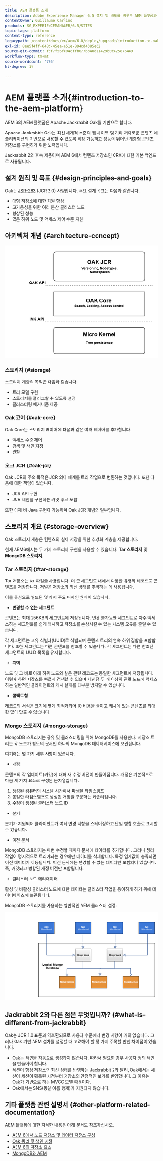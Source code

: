 ```yaml
---
title: AEM 플랫폼 소개
description: Adobe Experience Manager 6.5 설치 및 배포를 비롯한 AEM 플랫폼과 가장 중요한 구성 요소에 대해 알아보고, Managed Services 클라우드 배포 Adobe을 비롯한 아키텍처에 대해 알아봅니다.
contentOwner: Guillaume Carlino
products: SG_EXPERIENCEMANAGER/6.5/SITES
topic-tags: platform
content-type: reference
legacypath: /content/docs/en/aem/6-0/deploy/upgrade/introduction-to-oak
exl-id: 8ee5f4ff-648d-45ea-a51e-894cd4385e62
source-git-commit: fcf7f56fe04cffb077bb40d11429b0c425876489
workflow-type: tm+mt
source-wordcount: '776'
ht-degree: 1%

---
```



# AEM 플랫폼 소개{#introduction-to-the-aem-platform}

AEM 6의 AEM 플랫폼은 Apache Jackrabbit Oak를 기반으로 합니다.

Apache Jackrabbit Oak는 최신 세계적 수준의 웹 사이트 및 기타 까다로운 콘텐츠 애플리케이션의 기반으로 사용할 수 있도록 확장 가능하고 성능이 뛰어난 계층형 콘텐츠 저장소를 구현하기 위한 노력입니다.

Jackrabbit 2의 후속 제품이며 AEM 6에서 컨텐츠 저장소인 CRX에 대한 기본 백엔드로 사용됩니다.

## 설계 원칙 및 목표 {#design-principles-and-goals}

Oak는 [JSR-283](https://jcp.org/en/jsr/detail?id=283) (JCR 2.0) 사양입니다. 주요 설계 목표는 다음과 같습니다.

* 대형 저장소에 대한 지원 향상
* 고가용성을 위한 여러 분산 클러스터 노드
* 향상된 성능
* 많은 하위 노드 및 액세스 제어 수준 지원

## 아키텍처 개념 {#architecture-concept}

![chlimage_1-84](assets/chlimage_1-84.png)

### 스토리지 {#storage}

스토리지 계층의 목적은 다음과 같습니다.

* 트리 모델 구현
* 스토리지를 플러그할 수 있도록 설정
* 클러스터링 메커니즘 제공

### Oak 코어 {#oak-core}

Oak Core는 스토리지 레이어에 다음과 같은 여러 레이어를 추가합니다.

* 액세스 수준 제어
* 검색 및 색인 지정
* 관찰

### 오크 JCR {#oak-jcr}

Oak JCR의 주요 목적은 JCR 의미 체계를 트리 작업으로 변환하는 것입니다. 또한 다음에 대한 책임이 있습니다.

* JCR API 구현
* JCR 제한을 구현하는 커밋 후크 포함

또한 이제 비 Java 구현이 가능하며 Oak JCR 개념의 일부입니다.

## 스토리지 개요 {#storage-overview}

Oak 스토리지 계층은 컨텐츠의 실제 저장을 위한 추상화 계층을 제공합니다.

현재 AEM6에서는 두 가지 스토리지 구현을 사용할 수 있습니다. **Tar 스토리지** 및 **MongoDB 스토리지**.

### Tar 스토리지 {#tar-storage}

Tar 저장소는 tar 파일을 사용합니다. 더 큰 세그먼트 내에서 다양한 유형의 레코드로 콘텐츠를 저장합니다. 저널은 저장소의 최신 상태를 추적하는 데 사용됩니다.

이를 중심으로 빌드된 몇 가지 주요 디자인 원칙이 있습니다.

* **변경할 수 없는 세그먼트**

콘텐츠는 최대 256KB의 세그먼트에 저장됩니다. 변경 불가능한 세그먼트로 자주 액세스하는 세그먼트를 쉽게 캐시하고 저장소를 손상시킬 수 있는 시스템 오류를 줄일 수 있습니다.

각 세그먼트는 고유 식별자(UUID)로 식별되며 콘텐츠 트리의 연속 하위 집합을 포함합니다. 또한 세그먼트는 다른 콘텐츠를 참조할 수 있습니다. 각 세그먼트는 다른 참조된 세그먼트의 UUID 목록을 유지합니다.

* **지역**

노드 및 그 바로 아래 하위 노드와 같은 관련 레코드는 동일한 세그먼트에 저장됩니다. 이렇게 하면 저장소를 빠르게 검색할 수 있으며 세션당 두 개 이상의 관련 노드에 액세스하는 일반적인 클라이언트의 캐시 실패를 대부분 방지할 수 있습니다.

* **콤팩트함**

레코드의 서식은 크기에 맞게 최적화되어 IO 비용을 줄이고 캐시에 있는 콘텐츠를 최대한 많이 맞출 수 있습니다.

### Mongo 스토리지 {#mongo-storage}

MongoDB 스토리지는 공유 및 클러스터링을 위해 MongoDB를 사용한다. 저장소 트리는 각 노드가 별도의 문서인 하나의 MongoDB 데이터베이스에 보관됩니다.

여기에는 몇 가지 세부 사항이 있습니다.

* 개정

콘텐츠의 각 업데이트(커밋)에 대해 새 수정 버전이 만들어집니다. 개정은 기본적으로 다음 세 가지 요소로 구성된 문자열입니다.

1. 생성된 컴퓨터의 시스템 시간에서 파생된 타임스탬프
1. 동일한 타임스탬프로 생성된 개정을 구분하는 카운터입니다.
1. 수정이 생성된 클러스터 노드 ID

* 분기

분기가 지원되어 클라이언트가 여러 변경 사항을 스테이징하고 단일 병합 호출로 표시할 수 있습니다.

* 이전 문서

MongoDB 스토리지는 매번 수정할 때마다 문서에 데이터를 추가합니다. 그러나 정리 작업이 명시적으로 트리거되는 경우에만 데이터를 삭제합니다. 특정 임계값이 충족되면 이전 데이터가 이동됩니다. 이전 문서에는 변경할 수 없는 데이터만 포함되어 있습니다. 즉, 커밋되고 병합된 개정 버전만 포함됩니다.

* 클러스터 노드 메타데이터

활성 및 비활성 클러스터 노드에 대한 데이터는 클러스터 작업을 용이하게 하기 위해 데이터베이스에 보관됩니다.

MongoDB 스토리지를 사용하는 일반적인 AEM 클러스터 설정:

![chlimage_1-85](assets/chlimage_1-85.png)

## Jackrabbit 2와 다른 점은 무엇입니까? {#what-is-different-from-jackrabbit}

Oak는 JCR 1.0 표준과 역호환되므로 사용자 수준에서 변경 사항이 거의 없습니다. 그러나 Oak 기반 AEM 설치를 설정할 때 고려해야 할 몇 가지 주목할 만한 차이점이 있습니다.

* Oak는 색인을 자동으로 생성하지 않습니다. 따라서 필요한 경우 사용자 정의 색인을 만들어야 합니다.
* 세션이 항상 저장소의 최신 상태를 반영하는 Jackrabbit 2와 달리, Oak에서는 세션이 세션이 획득된 시점부터 저장소의 안정적인 보기를 반영합니다. 그 이유는 Oak가 기반으로 하는 MVCC 모델 때문이다.
* Oak에서는 SNS(동일 이름 형제)가 지원되지 않습니다.

## 기타 플랫폼 관련 설명서 {#other-platform-related-documentation}

AEM 플랫폼에 대한 자세한 내용은 아래 문서도 참조하십시오.

* [AEM 6에서 노드 저장소 및 데이터 저장소 구성](/help/sites-deploying/data-store-config.md)
* [Oak 쿼리 및 색인 지정](/help/sites-deploying/queries-and-indexing.md)
* [AEM 6의 저장소 요소](/help/sites-deploying/storage-elements-in-aem-6.md)
* [MongoDB와 AEM](/help/sites-deploying/aem-with-mongodb.md)
